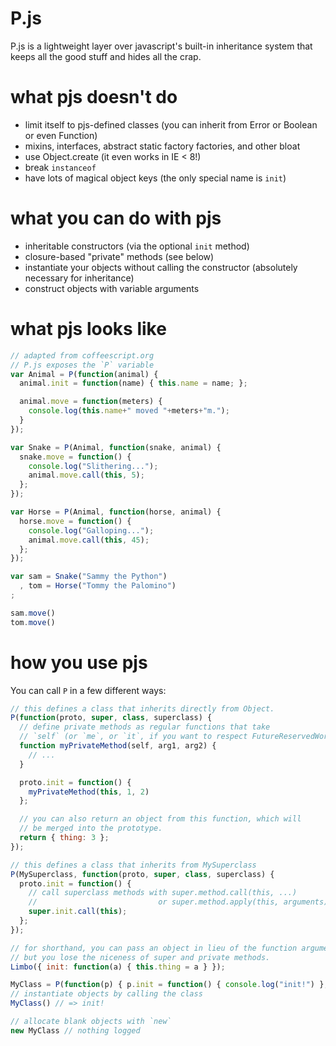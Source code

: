 # P.js

P.js is a lightweight layer over javascript's built-in inheritance system that keeps all the good stuff and hides all the crap.

# what pjs doesn't do

- limit itself to pjs-defined classes (you can inherit from Error or Boolean or even Function)
- mixins, interfaces, abstract static factory factories, and other bloat
- use Object.create (it even works in IE &lt; 8!)
- break `instanceof`
- have lots of magical object keys (the only special name is `init`)

# what you can do with pjs

- inheritable constructors (via the optional `init` method)
- closure-based "private" methods (see below)
- instantiate your objects without calling the constructor (absolutely necessary for inheritance)
- construct objects with variable arguments

# what pjs looks like

``` js
// adapted from coffeescript.org
// P.js exposes the `P` variable
var Animal = P(function(animal) {
  animal.init = function(name) { this.name = name; };

  animal.move = function(meters) {
    console.log(this.name+" moved "+meters+"m.");
  }
});

var Snake = P(Animal, function(snake, animal) {
  snake.move = function() {
    console.log("Slithering...");
    animal.move.call(this, 5);
  };
});

var Horse = P(Animal, function(horse, animal) {
  horse.move = function() {
    console.log("Galloping...");
    animal.move.call(this, 45);
  };
});

var sam = Snake("Sammy the Python")
  , tom = Horse("Tommy the Palomino")
;

sam.move()
tom.move()
```

# how you use pjs

You can call `P` in a few different ways:

``` js
// this defines a class that inherits directly from Object.
P(function(proto, super, class, superclass) {
  // define private methods as regular functions that take
  // `self` (or `me`, or `it`, if you want to respect FutureReservedWords
  function myPrivateMethod(self, arg1, arg2) {
    // ...
  }

  proto.init = function() {
    myPrivateMethod(this, 1, 2)
  };

  // you can also return an object from this function, which will
  // be merged into the prototype.
  return { thing: 3 };
});

// this defines a class that inherits from MySuperclass
P(MySuperclass, function(proto, super, class, superclass) {
  proto.init = function() {
    // call superclass methods with super.method.call(this, ...)
    //                           or super.method.apply(this, arguments)
    super.init.call(this);
  };
});

// for shorthand, you can pass an object in lieu of the function argument,
// but you lose the niceness of super and private methods.
Limbo({ init: function(a) { this.thing = a } });

MyClass = P(function(p) { p.init = function() { console.log("init!") }; });
// instantiate objects by calling the class
MyClass() // => init!

// allocate blank objects with `new`
new MyClass // nothing logged
```

